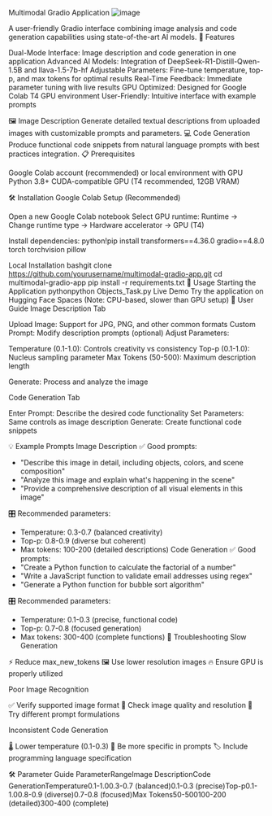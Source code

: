 Multimodal Gradio Application
![image](https://github.com/user-attachments/assets/1d7ea183-c510-4d2b-bed7-7f378ee847fa)

A user-friendly Gradio interface combining image analysis and code generation capabilities using state-of-the-art AI models.
🚀 Features

Dual-Mode Interface: Image description and code generation in one application
Advanced AI Models: Integration of DeepSeek-R1-Distill-Qwen-1.5B and llava-1.5-7b-hf
Adjustable Parameters: Fine-tune temperature, top-p, and max tokens for optimal results
Real-Time Feedback: Immediate parameter tuning with live results
GPU Optimized: Designed for Google Colab T4 GPU environment
User-Friendly: Intuitive interface with example prompts

🖼️ Image Description
Generate detailed textual descriptions from uploaded images with customizable prompts and parameters.
💻 Code Generation
Produce functional code snippets from natural language prompts with best practices integration.
📋 Prerequisites

Google Colab account (recommended) or local environment with GPU
Python 3.8+
CUDA-compatible GPU (T4 recommended, 12GB VRAM)

🛠️ Installation
Google Colab Setup (Recommended)

Open a new Google Colab notebook
Select GPU runtime:
Runtime → Change runtime type → Hardware accelerator → GPU (T4)

Install dependencies:
python!pip install transformers==4.36.0 gradio==4.8.0 torch torchvision pillow


Local Installation
bashgit clone https://github.com/yourusername/multimodal-gradio-app.git
cd multimodal-gradio-app
pip install -r requirements.txt
🚀 Usage
Starting the Application
pythonpython Objects_Task.py
Live Demo
Try the application on Hugging Face Spaces
(Note: CPU-based, slower than GPU setup)
📖 User Guide
Image Description Tab

Upload Image: Support for JPG, PNG, and other common formats
Custom Prompt: Modify description prompts (optional)
Adjust Parameters:

Temperature (0.1-1.0): Controls creativity vs consistency
Top-p (0.1-1.0): Nucleus sampling parameter
Max Tokens (50-500): Maximum description length


Generate: Process and analyze the image

Code Generation Tab

Enter Prompt: Describe the desired code functionality
Set Parameters: Same controls as image description
Generate: Create functional code snippets

💡 Example Prompts
Image Description
✅ Good prompts:
- "Describe this image in detail, including objects, colors, and scene composition"
- "Analyze this image and explain what's happening in the scene"
- "Provide a comprehensive description of all visual elements in this image"

🎛️ Recommended parameters:
- Temperature: 0.3-0.7 (balanced creativity)
- Top-p: 0.8-0.9 (diverse but coherent)
- Max tokens: 100-200 (detailed descriptions)
Code Generation
✅ Good prompts:
- "Create a Python function to calculate the factorial of a number"
- "Write a JavaScript function to validate email addresses using regex"
- "Generate a Python function for bubble sort algorithm"

🎛️ Recommended parameters:
- Temperature: 0.1-0.3 (precise, functional code)
- Top-p: 0.7-0.8 (focused generation)
- Max tokens: 300-400 (complete functions)
🔧 Troubleshooting
Slow Generation

⚡ Reduce max_new_tokens
🖼️ Use lower resolution images
🔥 Ensure GPU is properly utilized

Poor Image Recognition

✅ Verify supported image format
📏 Check image quality and resolution
📝 Try different prompt formulations

Inconsistent Code Generation

🌡️ Lower temperature (0.1-0.3)
🎯 Be more specific in prompts
🏷️ Include programming language specification

🛠️ Parameter Guide
ParameterRangeImage DescriptionCode GenerationTemperature0.1-1.00.3-0.7 (balanced)0.1-0.3 (precise)Top-p0.1-1.00.8-0.9 (diverse)0.7-0.8 (focused)Max Tokens50-500100-200 (detailed)300-400 (complete)
